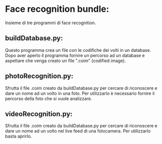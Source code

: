 # Face recognition bundle:
Insieme di tre programmi di face recognition.
## buildDatabase.py:
Questo programma crea un file con le codifiche dei volti in un database. Dopo aver aperto il programma fornire un percorso ad un database e aspettare che venga creato un file ".coim" (codified image).
## photoRecognition.py:
Sfrutta il file .coim creato da buildDatabase.py per cercare di riconoscere e dare un nome ad un volto in una foto. Per utilizzarlo è necessario fornire il percorso della foto che si vuole analizzare.
## videoRecognition.py:
Sfrutta il file .coim creato da buildDatabase.py per cercare di riconoscere e dare un nome ad un volto nel live feed di una fotocamera. Per utilizzarlo basta aprirlo.
